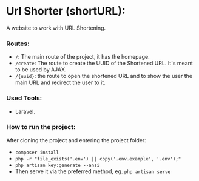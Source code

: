 # Url Shorter (shortURL):

A website to work with URL Shortening.

### Routes:
- ```/```: The main route of the project, it has the homepage.
- ```/create```: The route to create the UUID of the Shortened URL. It's meant to be used by AJAX.
- ```/{uuid}```: the route to open the shortened URL and to show the user the main URL and redirect the user to it.

### Used Tools:
- Laravel.

### How to run the project:
After cloning the project and entering the project folder:
- ```composer install```
- ```php -r "file_exists('.env') || copy('.env.example', '.env');"```
- ```php artisan key:generate --ansi```
- Then serve it via the preferred method, eg. ```php artisan serve```
